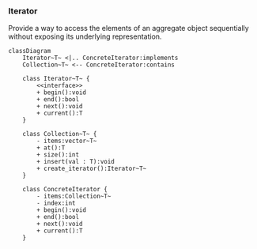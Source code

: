 ### Iterator

Provide a way to access the elements of an aggregate object sequentially without exposing its underlying representation.

```mermaid
classDiagram
	Iterator~T~ <|.. ConcreteIterator:implements
	Collection~T~ <-- ConcreteIterator:contains
	
	class Iterator~T~ {
		<<interface>>
		+ begin():void
		+ end():bool
		+ next():void
		+ current():T
	}
	
	class Collection~T~ {
		- items:vector~T~
		+ at():T
		+ size():int
		+ insert(val : T):void
		+ create_iterator():Iterator~T~
	}
	
	class ConcreteIterator {
		- items:Collection~T~
		- index:int
		+ begin():void
		+ end():bool
		+ next():void
		+ current():T
	}
```

